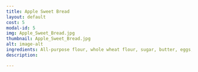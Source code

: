 ```yaml
---
title: Apple Sweet Bread
layout: default
cost: 5
modal-id: 5
img: Apple_Sweet_Bread.jpg
thumbnail: Apple_Sweet_Bread.jpg
alt: image-alt
ingredients: All-purpose flour, whole wheat flour, sugar, butter, eggs, applesauce, baking soda, nutmeg, cinnamon, cloves
description:

---
```

